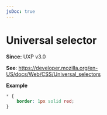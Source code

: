 ```yaml
---
jsDoc: true
---
```

# Universal selector

**Since:** UXP v3.0

**See**: https://developer.mozilla.org/en-US/docs/Web/CSS/Universal_selectors

**Example**

```css
* {
    border: 1px solid red;
}
```